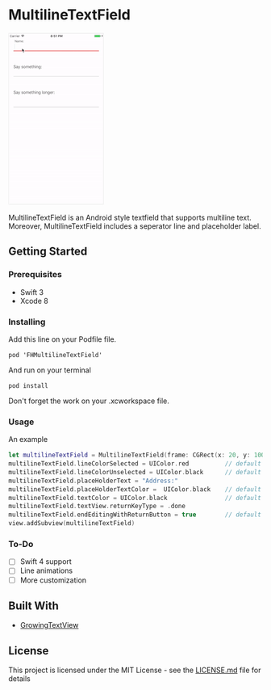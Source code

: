 # MultilineTextField

<img src="DEMO.gif" border=1 style="border-color:#eeeeee">

MultilineTextField is an Android style textfield that supports multiline text. Moreover, MultilineTextField includes a seperator line and placeholder label.

## Getting Started

### Prerequisites

- Swift 3
- Xcode 8

### Installing

Add this line on your Podfile file.

```
pod 'FHMultilineTextField'
```

And run on your terminal

```
pod install
```

Don't forget the work on your .xcworkspace file.

### Usage

An example

```swift
let multilineTextField = MultilineTextField(frame: CGRect(x: 20, y: 100, width: view.bounds.width - 40, height: 70))
multilineTextField.lineColorSelected = UIColor.red          // default is UIColor.darkGray
multilineTextField.lineColorUnselected = UIColor.black      // default is UIColor.darkGray
multilineTextField.placeHolderText = "Address:"
multilineTextField.placeHolderTextColor =  UIColor.black    // default is UIColor.darkGray
multilineTextField.textColor = UIColor.black                // default is UIColor.darkGray
multilineTextField.textView.returnKeyType = .done
multilineTextField.endEditingWithReturnButton = true        // default is false
view.addSubview(multilineTextField)
```
### To-Do

- [ ] Swift 4 support
- [ ] Line animations
- [ ] More customization

## Built With

* [GrowingTextView](https://github.com/KennethTsang/GrowingTextView)

## License

This project is licensed under the MIT License - see the [LICENSE.md](LICENSE.md) file for details
